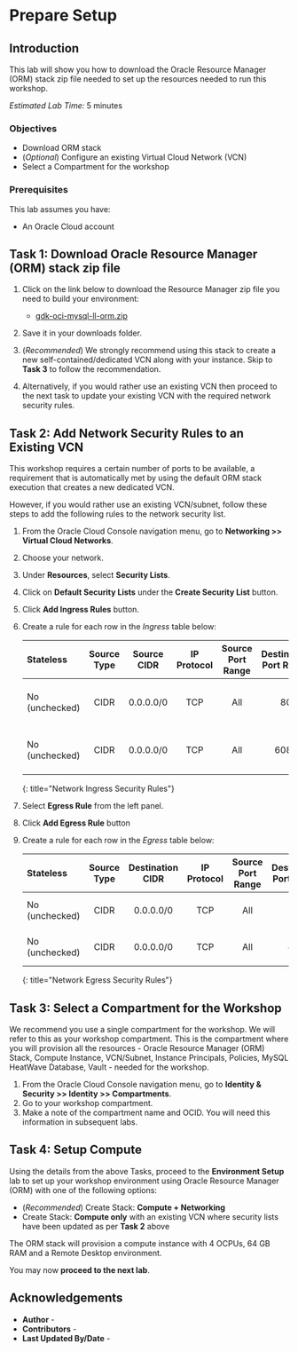 # Prepare Setup

## Introduction

This lab will show you how to download the Oracle Resource Manager (ORM) stack zip file needed to set up the resources needed to run this workshop.

*Estimated Lab Time:* 5 minutes

### Objectives

* Download ORM stack
* (*Optional*) Configure an existing Virtual Cloud Network (VCN)
* Select a Compartment for the workshop

### Prerequisites

This lab assumes you have:

* An Oracle Cloud account

## Task 1: Download Oracle Resource Manager (ORM) stack zip file

1. Click on the link below to download the Resource Manager zip file you need to build your environment:

    * [gdk-oci-mysql-ll-orm.zip](https://c4u04.objectstorage.us-ashburn-1.oci.customer-oci.com/p/EcTjWk2IuZPZeNnD_fYMcgUhdNDIDA6rt9gaFj_WZMiL7VvxPBNMY60837hu5hga/n/c4u04/b/livelabsfiles/o/oci-library/gdk-oci-mysql-ll-orm.zip)

2. Save it in your downloads folder.

3. (*Recommended*) We strongly recommend using this stack to create a new self-contained/dedicated VCN along with your instance. Skip to **Task 3** to follow the recommendation.

4. Alternatively, if you would rather use an existing VCN then proceed to the next task to update your existing VCN with the required network security rules.

## Task 2: Add Network Security Rules to an Existing VCN

This workshop requires a certain number of ports to be available, a requirement that is automatically met by using the default ORM stack execution that creates a new dedicated VCN.

However, if you would rather use an existing VCN/subnet, follow these steps to add the following rules to the network security list.

1. From the Oracle Cloud Console navigation menu, go to **Networking >> Virtual Cloud Networks**.
2. Choose your network.
3. Under **Resources**, select **Security Lists**.
4. Click on **Default Security Lists** under the **Create Security List** button.
5. Click **Add Ingress Rules** button.
6. Create a rule for each row in the *Ingress* table below:

    | Stateless      | Source Type | Source CIDR | IP Protocol | Source Port Range | Destination Port Range | Description                |
    | :------------- | :---------: | :---------: | :---------: | :---------------: | :--------------------: | :------------------------- |
    | No (unchecked) |    CIDR     |  0.0.0.0/0  |     TCP     |        All        |           80           | Remote Desktop using noVNC |
    | No (unchecked) |    CIDR     |  0.0.0.0/0  |     TCP     |        All        |          6080          | Remote Desktop using noVNC |
    {: title="Network Ingress Security Rules"}

7. Select **Egress Rule** from the left panel.
8. Click **Add Egress Rule** button
9. Create a rule for each row in the *Egress* table below:

    | Stateless      | Source Type | Destination CIDR | IP Protocol | Source Port Range | Destination Port Range | Description           |
    | :------------- | :---------: | :--------------: | :---------: | :---------------: | :--------------------: | :-------------------- |
    | No (unchecked) |    CIDR     |    0.0.0.0/0     |     TCP     |        All        |           80           | Outbound HTTP access  |
    | No (unchecked) |    CIDR     |    0.0.0.0/0     |     TCP     |        All        |          443           | Outbound HTTPS access |
    {: title="Network Egress Security Rules"}

## Task 3: Select a Compartment for the Workshop

We recommend you use a single compartment for the workshop. We will refer to this as your workshop compartment. This is the compartment where you will provision all the resources - Oracle Resource Manager (ORM) Stack, Compute Instance, VCN/Subnet, Instance Principals, Policies, MySQL HeatWave Database, Vault - needed for the workshop.

1. From the Oracle Cloud Console navigation menu, go to **Identity & Security >> Identity >> Compartments**.
2. Go to your workshop compartment.
3. Make a note of the compartment name and OCID. You will need this information in subsequent labs.

## Task 4: Setup Compute

Using the details from the above Tasks, proceed to the **Environment Setup** lab to set up your workshop environment using Oracle Resource Manager (ORM) with one of the following options:

* (*Recommended*) Create Stack: **Compute + Networking**
* Create Stack: **Compute only** with an existing VCN where security lists have been updated as per **Task 2** above

The ORM stack will provision a compute instance with 4 OCPUs, 64 GB RAM and a Remote Desktop environment.

You may now **proceed to the next lab**.

## Acknowledgements

* **Author** - [](var:author)
* **Contributors** - [](var:contributors)
* **Last Updated By/Date** - [](var:last_updated)
